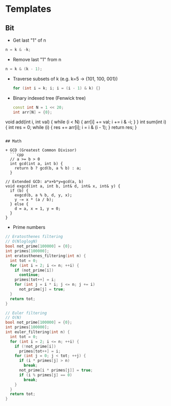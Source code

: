 # Templates

## Bit
+ Get last "1" of n
```cpp
n = k & -k;
```

+ Remove last "1" from n
```cpp
n = k & (k - 1);
```

+ Traverse subsets of k (e.g. k=5 -> {101, 100, 001})
  ```cpp
  for (int i = k; i; i = (i - 1) & k) {}
  ```

+ Binary indexed tree (Fenwick tree)
  ```cpp
  const int N = 1 << 20;
  int arr[N] = {0};

void add(int i, int val) {
  while (i < N) {
    arr[i] += val;
    i += i & -i;
  }
}
int sum(int i) {
  int res = 0;
  while (i) {
    res += arr[i];
    i = i & (i - 1);
  }
  return res;
}
```

## Math

+ GCD (Greatest Common Divisor)
  ```cpp
  // a >= b > 0
  int gcd(int a, int b) {
    return b ? gcd(b, a % b) : a;
  }

// Extended GCD: a*x+b*y=gcd(a, b)
void exgcd(int a, int b, int& d, int& x, int& y) {
  if (b) {
    exgcd(b, a % b, d, y, x);
    y -= x * (a / b);
  } else {
    d = a, x = 1, y = 0;
  }
}
```

+ Prime numbers
```cpp
// Eratosthenes filtering
// O(NloglogN)
bool not_prime[100000] = {0};
int primes[100000];
int eratosthenes_filtering(int n) {
  int tot = 0;
  for (int i = 2; i <= n; ++i) {
    if (not_prime[i])
      continue;
    primes[tot++] = i;
    for (int j = i * i; j <= n; j += i)
      not_prime[j] = true;
  }
  return tot;
}

// Euler filtering
// O(N)
bool not_prime[100000] = {0};
int primes[100000];
int euler_filtering(int n) {
  int tot = 0;
  for (int i = 2; i <= n; ++i) {
    if (!not_prime[i])
      primes[tot++] = i;
    for (int j = 0; j < tot; ++j) {
      if (i * primes[j] > n)
        break;
      not_prime[i * primes[j]] = true;
      if (i % primes[j] == 0)
        break;
    }
  }
  return tot;
}
```
